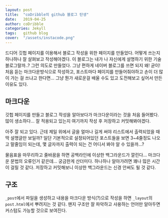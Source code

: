 ```yaml
---
layout:	post
title:	"coDribble의 github 블로그 탄생"
date:	2019-04-25
author:	coDribble
categories:	Jekyll
tags:	github blog
cover:	"/assets/instacode.png"
---
```


드디어 깃헙 페이지를 이용해서 블로그 작성을 위한 페이지를 만들었다. 어떻게 쓰는지 하나하나 잘 살펴보고 작성해야겠다. 이 블로그는 내가 나 자신에게 설명하기 위한 기술블로그랄까..? 그런 의도로 만들었다. 그냥 편하게 네이버 블로그를 쓰면 되지 왜! 굳이! 처음 듣는 마크다운방식으로 작성하고, 포스트마다 페이지를 만들어줘야하고 손이 더 많이 가는 걸 쓰냐고 한다면... 그냥 뭔가 새로운걸 배울 수도 있고 도전해보고 싶어서 만든 이유도 있다.

## 마크다운

깃헙 페이지를 만들고 블로그 작성을 알아보다가 마크다운이라는 것을 처음 들어봤다. 많이 생소하다... 잘 적용되고 있는지 여기까지 작성 후 저장하고 커밋해봐야겠다.

아주 잘 되고 있다. 근데 제일 위에서 글을 얼마나 길게 써야 리스트에서 출력되었을 때 딱 설명글만 보일까? 일단 기본적으로 설정되어있던 포스트들을 보면 3~4줄정도 나오고 말줄임이 되는데, 몇 글자까지 출력이 되는 건 어디서 봐야 알 수 있을까...?

물음표을 마무리하고 줄바꿈을 하면 공백라인에 이상한 백그라운드가 깔린다... 마크다운 문법의 오류인거 같은데... 궁금한게 산더미다. 하나하나 알아가려면 꽤나 많은 시간이 걸릴 것 같다. 저장하고 커밋해보니 이상한 백그라운드는 신경 안써도 될 것 같다.

## 구조

`_post`에서 파일을 생성하고 내용을 마크다운 방식(?)으로 작성을 하면 `_layout`의 `post.html`에서 뿌려지는 것 같다. 왠지 구조만 잘 파악하고 사용하는 언어만 알아두면 커스텀도 가능할 것으로 보여진다.